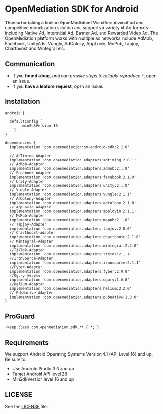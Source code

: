 ﻿# OpenMediation SDK for Android
Thanks for taking a look at OpenMediation! We offers diversified and competitive monetization solution and supports a variety of Ad formats including Native Ad, Interstitial Ad, Banner Ad, and Rewarded Video Ad. The OpenMediation platform works with multiple ad networks include AdMob, Facebook, UnityAds, Vungle, AdColony, AppLovin, MoPub, Tapjoy, Chartboost and Mintegral etc.

## Communication

- If you **found a bug**, _and can provide steps to reliably reproduce it_, open an issue.
- If you **have a feature request**, open an issue.

## Installation

```
android {
  ...
  defaultConfig {
        minSdkVersion 16
    }
}

dependencies {
  implementation 'com.openmediation:om-android-sdk:2.2.0'

  // AdTiming-Adapter
  implementation 'com.openmediation.adapters:adtiming:2.0.1'
  // AdMob-Adapter
  implementation 'com.openmediation.adapters:admob:2.1.0'
  // Facebook-Adapter
  implementation 'com.openmediation.adapters:facebook:2.1.0'
  // Unity-Adapter
  implementation 'com.openmediation.adapters:unity:2.1.0'
  // Vungle-Adapter
  implementation 'com.openmediation.adapters:vungle:2.1.1'
  // AdColony-Adapter
  implementation 'com.openmediation.adapters:adcolony:2.1.0'
  // AppLovin-Adapter
  implementation 'com.openmediation.adapters:applovin:2.1.1'
  // MoPub-Adapter
  implementation 'com.openmediation.adapters:mopub:2.1.0'
  // Tapjoy-Adapter
  implementation 'com.openmediation.adapters:tapjoy:2.0.0'
  // Chartboost-Adapter
  implementation 'com.openmediation.adapters:chartboost:2.1.0'
  // Mintegral-Adapter
  implementation 'com.openmediation.adapters:mintegral:2.2.0'
  //TikTok-Adapter
  implementation 'com.openmediation.adapters:tiktok:2.1.1'
  //IronSource-Adapter
  implementation 'com.openmediation.adapters:ironsource:2.1.1'
  //Fyber-Adapter
  implementation 'com.openmediation.adapters:fyber:2.0.0'
  //Ogury-Adapter
  implementation 'com.openmediation.adapters:ogury:1.0.0'
  //Helium-Adapter
  implementation 'com.openmediation.adapters:helium:2.2.0'
  // PubNative-Adapter
  implementation 'com.openmediation.adapters:pubnative:1.3.0'
}
```

## ProGuard
```
-keep class com.openmediation.sdk.** { *; }
```

## Requirements
We support Android Operating Systems Version 4.1 (API Level 16) and up. Be sure to:

- Use Android Studio 3.0 and up
- Target Android API level 28
- MinSdkVersion level 16 and up

## LICENSE
See the [LICENSE](LICENSE) file.


